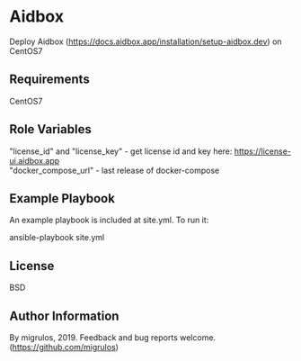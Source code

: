 Aidbox
=========

Deploy Aidbox (https://docs.aidbox.app/installation/setup-aidbox.dev) on CentOS7

Requirements
------------

CentOS7

Role Variables
--------------

"license_id" and "license_key" - get license id and key here: https://license-ui.aidbox.app  
"docker_compose_url" - last release of docker-compose

Example Playbook
----------------

An example playbook is included at site.yml. To run it:

ansible-playbook site.yml

License
-------

BSD

Author Information
------------------

By migrulos, 2019. Feedback and bug reports welcome.  
(https://github.com/migrulos)
